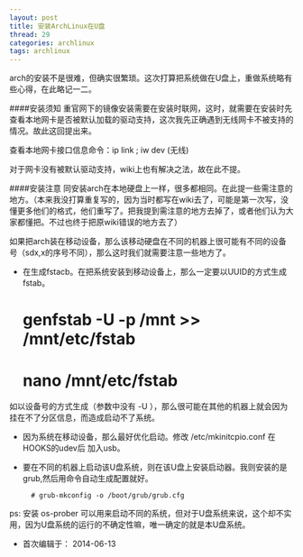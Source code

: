 ```yaml
---
layout: post
title: 安装ArchLinux在U盘
thread: 29
categories: archlinux
tags: archlinux
---
```


arch的安装不是很难，但确实很繁琐。这次打算把系统做在U盘上，重做系统略有些心得，在此略记一二。

####安装须知
重官网下的镜像安装需要在安装时联网，这时，就需要在安装时先查看本地网卡是否被默认加载的驱动支持，这次我先正确遇到无线网卡不被支持的情况。故此这回提出来。  

查看本地网卡接口信息命令：ip link ; iw dev (无线)

对于网卡没有被默认驱动支持，wiki上也有解决之法，故在此不提。

####安装注意
同安装arch在本地硬盘上一样，很多都相同。在此提一些需注意的地方。（本来我没打算重复写的，因为当时都写在wiki去了，可能是第一次写，没懂更多他们的格式，他们重写了。把我提到需注意的地方去掉了，或者他们认为大家都懂把。不过也终于把原wiki错误的地方去了）  

如果把arch装在移动设备，那么该移动硬盘在不同的机器上很可能有不同的设备号（sdx,x的序号不同），那么这时我们就需要注意一些地方了。

- 在生成fstacb。在把系统安装到移动设备上，那么一定要以UUID的方式生成fstab。

   	 # genfstab -U -p /mnt >> /mnt/etc/fstab
  	 # nano /mnt/etc/fstab
 如以设备号的方式生成（参数中没有 -U ），那么很可能在其他的机器上就会因为挂在不了分区信息，而造成启动不了系统。

- 因为系统在移动设备，那么最好优化启动。修改 /etc/mkinitcpio.conf 在HOOKS的udev后 加入usb。

- 要在不同的机器上启动该U盘系统，则在该U盘上安装启动器。我则安装的是grub,然后用命令自动生成配置就好。

		# grub-mkconfig -o /boot/grub/grub.cfg

ps: 安装 os-prober 可以用来启动不同的系统，但对于U盘系统来说，这个却不实用，因为U盘系统的运行的不确定性嘛，唯一确定的就是本U盘系统。

- 首次编辑于： 2014-06-13